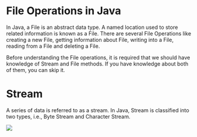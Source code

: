 # File Operations in Java

In Java, a File is an abstract data type. A named location used to store related information is known as a File. There are several File Operations like creating a new File, getting information about File, writing into a File, reading from a File and deleting a File.

Before understanding the File operations, it is required that we should have knowledge of Stream and File methods. If you have knowledge about both of them, you can skip it.

# Stream
A series of data is referred to as a stream. In Java, Stream is classified into two types, i.e., Byte Stream and Character Stream.

<img src ="![image](https://github.com/Shubh2-0/File_Operations_in_Java/assets/112773220/31450d66-29f7-43bb-8682-4a1397d67322)">
